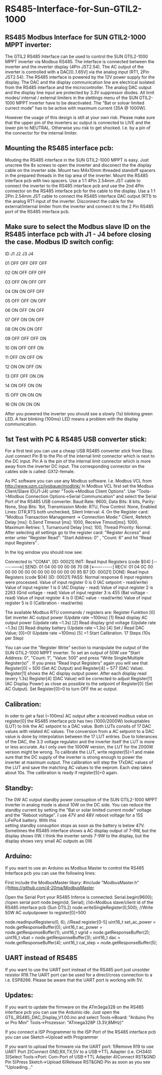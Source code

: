 # RS485-Interface-for-Sun-GTIL2-1000
RS485 Modbus Interface for SUN GTIL2-1000 MPPT inverter:
---------------------------------------------------------
The GTIL2 RS485 Interface can be used to control the SUN GTIL2-1000 MPPT inverter via Modbus RS485. The interface is connected between the inverter and the inverter display (4Pin JST2.54). The AC output of the inverter is controlled with a DAC[0..1.65V] via the analog input (RT1, 2Pin JST2.54). The RS485 interface is powered by the 12V power supply for the display. The DAC and the display communication line are electrical isolated from the RS485 interface and the microcontroller. The analog DAC output and the display line input are protected by 3.3V suppressor diodes. All limit modes/ internal / external limiters in the stettings menu of the SUN GTIL2-1000 MPPT inverter have to be deactivated. The "Bat or soloar limited currect mode" has to be active with maximum current (35A @ 1000W).

However the usage of this design is still at your own risk. Please make sure that the upper pin of the inverters ac output is connected to LIVE and the lower pin to NEUTRAL. Otherwise you risk to get shocked. I.e. by a pin of the connector for the internal limiter. 
  
  Mounting the RS485 interface pcb:
  ---------------------------------
  Mouting the RS485 interface in the SUN GTIL2-1000 MPPT is easy. Just unscrew the 8x screws to open 
  the inverter and disconect the the display cable on the inverter side. Mount two M4x10mm threaded 
  standoff spacers in the prepared threads in the top area of the inverter. Mount the RS485 interface 
  pcb with two spacers. Use a 1:1 4Pin 2.54mm JST cable to connect the inverter to the RS485 interface 
  pcb and use the 2nd 4Pin connector on the RS485 interface pcb for the cable to the display. Use a 
  1:1 2Pin 2.54mm JST cable to connect the RS485 interface DAC output (RT1) to the analog RT1 input 
  of the inverter. Disconnect the cable for the external/internal limiter from the inverter and connect 
  it to the 2 Pin RS485 port of the RS485 interface pcb.
  
  Make sure to select the Modbus slave ID on the RS485 interface pcb with J1 - J4 before closing the case.
  Modbus ID switch config: 
  ------------------------
  ID  J1   J2   J3   J4
  
  01  OFF  OFF  OFF  OFF
  
  02  ON   OFF  OFF  OFF
  
  03  OFF  ON   OFF  OFF
  
  04  ON   ON   OFF  OFF
  
  05  OFF  OFF  ON   OFF
  
  06  ON   OFF  ON   OFF
  
  07  OFF  ON   ON   OFF
  
  08  ON   ON   ON   OFF
  
  09  OFF  OFF  OFF  ON
  
  10  ON   OFF  OFF  ON
  
  11  OFF  ON   OFF  ON
  
  12  ON   ON   OFF  ON
  
  13  OFF  OFF  ON   ON
  
  14  ON   OFF  ON   ON
  
  15  OFF  ON   ON   ON
  
  16  ON   ON   ON   ON
  
  After you powered the inverter you should see a slowly (1s) blinking green LED. A fast blinking (100ms) 
  LED means a problem with the display communication. 
  
  1st Test with PC & RS485 USB converter stick:
  ---------------------------------------------
  For a first test you can use a cheap USB RS485 converter stick from Ebay. Just connect Pin B to the 
  Pin of the internal limit connector which is next to the DC input. Pin A is the pin of the internal limit
  connector which is more away from the inverter DC input. The corresponding connector on the cables side 
  is called: GX12-female.
  
  As PC software you can use any Modbus software. I.e. Modbus VCL from http://www.ozm.cz/ivobauer/modlink/
  In Modbus VCL first set the Modbus Client/Slave ID(J1-J4) unter "Tools->Modbus Client Options".
  Use "Tools->Modbus Connection Options->Serial Communication" and select the Serial Port of the RS485 USB 
  converter. Baud Rate: 9600, Data Bits: 8 bits, Parity: None, Stop Bits: 1bit, Transmission Mode: RTU,
  Flow Control: None, Enabled Lines: DTR,RTS both unchecked, Silent Interval: 4. On the Register 
  card: "Modbus Transaction Management -> Connection Mode:" Client, Refetch Delay [ms]: 0,Send Timeout [ms]: 
  1000, Receive Timout[ms]: 1000, Maximum Retries: 1, Turnaround Delay [ms]: 100, Thread Priority: Normal.
  After selecting all settings go to the register card: "Register Access" and enter unter "Register Read":
  "Start Address: 0" , "Count: 6" and hit "Read input Registers" .
  
  In the log window you should now see:
  
  Connected to "COM4".
  [ID: 00021] INIT: Read Input Registers (code $04)
  [-------->] SEND: 01 04 00 00 00 06 70 08 
  [<--------] RECV: 01 04 0C 00 00 00 00 00 00 00 00 00 00 00 00 95 B7 
  [ID: 00021] DONE: Read Input Registers (code $04)
  [ID: 00021] PASS: Normal response
   6 input registers were processed.
   Value of input register 0 is 0    (AC setpoint  - read/write)
   Value of input register 1 is 0    (AC Display   - read)
   Value of input register 2 is 2263 (Grid voltage - read)
   Value of input register 3 is 455  (Bat voltage  - read)
   Value of input register 4 is 0    (DAC value    - read/write)
   Value of input register 5 is 0    (Calibration  - read/write)
  
  The available Modbus RTU commands / registers are:
  Register Funktion
  [0] Set inverter AC output power (Update rate ~100ms)
  [1] Read display AC output power (Update rate ~1.3s)
  [2] Read display grid voltage    (Update rate ~1.3s)
  [3] Read display battery         (Update rate ~1.3s)
  [4] Set / Read DAC Value; [0]=0! (Update rate ~100ms)
  [5] =1 Start Calibration. 17 Steps (10s per Step)
  
  You can use the "Register Write" section to manipulate the output of the SUN GTIL2-1000 MPPT inverter.
  To set an output of 50W use "Start Address: 0", "Count: 1", "Value: 500" and press 
  "Write Single/Multiple Register(s)" . If you press "Read Input Registers" again you will see that
  Register[0] = 500 (Set AC Output) and Register[4] = 577 (DAC Value). Register[1] shows the AC display 
  output power. After each display read (every 1.3s) Register[4] (DAC Value) will be corrected to adjust 
  Register[1] (AC Display Power) as close as possible to the setpoint of Register[0] (Set AC Output). 
  Set Register[0]=0 to turn OFF the ac output.
  
  Calibration:
  ------------
  In oder to get a fast (~100ms) AC output after a received modbus value on register[0] the RS485 interface pcb 
  has two (1000/2000W) lookuptables (LUT) to link the AC setpoint to a DAC value. Both LUTs consits of 17 DAC 
  values with related AC values. The conversion from a AC setpoint to a DAC value is done by interpolation 
  between the 17 LUT entries. Due to tolerances of the DAC, the 3.3 voltage regulator and the inverter itself 
  the LUT is more or less accurate. As I only own the 1000W version, the LUT for the 2000W version might be 
  wrong. To calibrate the LUT, write register[5]=1 and make sure that the DC supply of the inverter is 
  strong enough to power the inverter at maximum output. The calibration will step the 17xDAC values of the 
  LUT and save the matching AC values to the eeprom. Each step takes about 10s. The calibration is ready if 
  register[5]=0 again.
  
  Standby:
  --------
  The 0W AC output standby power consuption of the SUN GTIL2-1000 MPPT inverter in analog mode is about 10W 
  on the DC side. You can reduce the standby current by setting the "Bat or solar limited current mode" 
  voltage and the "Reboot voltage". I use 47V and 48V reboot voltage for a 15S LiFePo4 battery. With this  
  setting standby consuption stops as soon as the battery is below 47V. Sometimes the RS485 interface shows
  a AC display output of 7-9W, but the display shows 0W. I think the inverter sends 7-9W to the display, 
  but the display shows very small AC outputs as 0W.
  
  Arduino:
  --------
  If you want to use an Arduino as Modbus Master to control the RS485 Interface pcb you can use the 
  following lines:
  
  First include the ModbusMaster libary:
  #include "ModbusMaster.h" //https://github.com/4-20ma/ModbusMaster
   
  Open the Serial Port your RS485 Inferce is connected: 
   Serial.begin(9600);              //open serial port
   node.begin(id, Serial);          //id=Modbus slave/client id of the RS485 interface pcb (Sun GTIL2)
   node.writeSingleRegister(0,500); //Write 50W AC outputpower to register[0]=500
     
   node.readInputRegisters(0, 6);   //Read register[0-5]
   uint16_t set_ac_power = node.getResponseBuffer(0);
   uint16_t ac_power     = node.getResponseBuffer(1);
   uint16_t vgrid        = node.getResponseBuffer(2);
   uint16_t vbat         = node.getResponseBuffer(3);
   uint16_t dac          = node.getResponseBuffer(4);
   uint16_t cal_step     = node.getResponseBuffer(5);
  
  UART instead of RS485
  ---------------------
  If you want to use the UART port instead of the RS485 port just unsolder resistor R19.The UART port can be 
  used for a direct/cross connection to a i.e. ESP8266. Please be aware that the UART port is working with 5V.
  
  Updates:
  --------
  If you want to update the firmware on the ATm3ega328 on the RS485 interface pcb you can use the Arduinio ide.
  Just open the GTIL_RS485_DAC_Display_V1.00.ino and select
  Tools->Board:     "Arduino Pro or Pro Mini"
  Tools->Prozessor: "ATmega328P (3.3V,8MHz)"
  
  If you connect a ISP Programmer to the ISP Port of the RS485 interface pcb you can use
  Sketch->Upload with Programmer
  
  If you want to upload the firmware via the UART port:
  1)Remove R19 to use UART Port
  2)Connect GND,RX,TX,5V to a USB->TTL Adapter (i.e. CH340)
  3)Select Tools->Port: Com-Port of USB->TTL Adapter 
  4)Connect RST&GND Pin
  5)Press Sketch->Upload
  6)Release RST&GND Pin as soon as you see "Uploading..."
  
